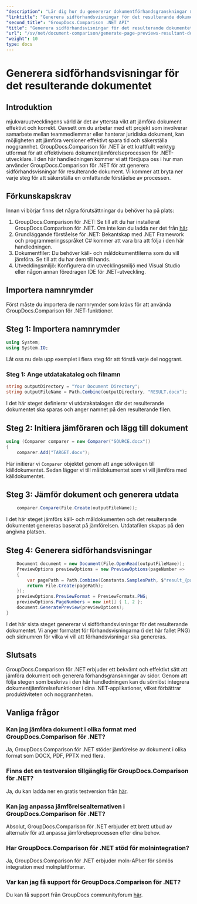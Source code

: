 ```yaml
---
"description": "Lär dig hur du genererar dokumentförhandsgranskningar med GroupDocs.Comparison för .NET. Jämför dokument effektivt och korrekt."
"linktitle": "Generera sidförhandsvisningar för det resulterande dokumentet"
"second_title": "GroupDocs.Comparison .NET API"
"title": "Generera sidförhandsvisningar för det resulterande dokumentet"
"url": "/sv/net/document-comparison/generate-page-previews-resultant-document/"
"weight": 10
type: docs
---
```

# Generera sidförhandsvisningar för det resulterande dokumentet

## Introduktion
mjukvaruutvecklingens värld är det av yttersta vikt att jämföra dokument effektivt och korrekt. Oavsett om du arbetar med ett projekt som involverar samarbete mellan teammedlemmar eller hanterar juridiska dokument, kan möjligheten att jämföra versioner effektivt spara tid och säkerställa noggrannhet. GroupDocs.Comparison för .NET är ett kraftfullt verktyg utformat för att effektivisera dokumentjämförelseprocessen för .NET-utvecklare. I den här handledningen kommer vi att fördjupa oss i hur man använder GroupDocs.Comparison för .NET för att generera sidförhandsvisningar för resulterande dokument. Vi kommer att bryta ner varje steg för att säkerställa en omfattande förståelse av processen.
## Förkunskapskrav
Innan vi börjar finns det några förutsättningar du behöver ha på plats:
1. GroupDocs.Comparison för .NET: Se till att du har installerat GroupDocs.Comparison för .NET. Om inte kan du ladda ner det från [här](https://releases.groupdocs.com/comparison/net/).
2. Grundläggande förståelse för .NET: Bekantskap med .NET Framework och programmeringsspråket C# kommer att vara bra att följa i den här handledningen.
3. Dokumentfiler: Du behöver käll- och måldokumentfilerna som du vill jämföra. Se till att du har dem till hands.
4. Utvecklingsmiljö: Konfigurera din utvecklingsmiljö med Visual Studio eller någon annan föredragen IDE för .NET-utveckling.

## Importera namnrymder
Först måste du importera de namnrymder som krävs för att använda GroupDocs.Comparison för .NET-funktioner.
## Steg 1: Importera namnrymder
```csharp
using System;
using System.IO;
```
Låt oss nu dela upp exemplet i flera steg för att förstå varje del noggrant.
### Steg 1: Ange utdatakatalog och filnamn
```csharp
string outputDirectory = "Your Document Directory";
string outputFileName = Path.Combine(outputDirectory, "RESULT.docx");
```
I det här steget definierar vi utdatakatalogen där det resulterande dokumentet ska sparas och anger namnet på den resulterande filen.
## Steg 2: Initiera jämföraren och lägg till dokument
```csharp
using (Comparer comparer = new Comparer("SOURCE.docx"))
{
    comparer.Add("TARGET.docx");
```
Här initierar vi `Comparer` objektet genom att ange sökvägen till källdokumentet. Sedan lägger vi till måldokumentet som vi vill jämföra med källdokumentet.
## Steg 3: Jämför dokument och generera utdata
```csharp
    comparer.Compare(File.Create(outputFileName));
```
I det här steget jämförs käll- och måldokumenten och det resulterande dokumentet genereras baserat på jämförelsen. Utdatafilen skapas på den angivna platsen.
## Steg 4: Generera sidförhandsvisningar
```csharp
    Document document = new Document(File.OpenRead(outputFileName));
    PreviewOptions previewOptions = new PreviewOptions(pageNumber =>
    {
        var pagePath = Path.Combine(Constants.SamplesPath, $"result_{pageNumber}.png");
        return File.Create(pagePath);
    });
    previewOptions.PreviewFormat = PreviewFormats.PNG;
    previewOptions.PageNumbers = new int[] { 1, 2 };
    document.GeneratePreview(previewOptions);
}
```
I det här sista steget genererar vi sidförhandsvisningar för det resulterande dokumentet. Vi anger formatet för förhandsvisningarna (i det här fallet PNG) och sidnumren för vilka vi vill att förhandsvisningar ska genereras.

## Slutsats
GroupDocs.Comparison för .NET erbjuder ett bekvämt och effektivt sätt att jämföra dokument och generera förhandsgranskningar av sidor. Genom att följa stegen som beskrivs i den här handledningen kan du sömlöst integrera dokumentjämförelsefunktioner i dina .NET-applikationer, vilket förbättrar produktiviteten och noggrannheten.
## Vanliga frågor
### Kan jag jämföra dokument i olika format med GroupDocs.Comparison för .NET?
Ja, GroupDocs.Comparison för .NET stöder jämförelse av dokument i olika format som DOCX, PDF, PPTX med flera.
### Finns det en testversion tillgänglig för GroupDocs.Comparison för .NET?
Ja, du kan ladda ner en gratis testversion från [här](https://releases.groupdocs.com/).
### Kan jag anpassa jämförelsealternativen i GroupDocs.Comparison för .NET?
Absolut, GroupDocs.Comparison för .NET erbjuder ett brett utbud av alternativ för att anpassa jämförelseprocessen efter dina behov.
### Har GroupDocs.Comparison för .NET stöd för molnintegration?
Ja, GroupDocs.Comparison för .NET erbjuder moln-API:er för sömlös integration med molnplattformar.
### Var kan jag få support för GroupDocs.Comparison för .NET?
Du kan få support från GroupDocs communityforum [här](https://forum.groupdocs.com/c/comparison/12).